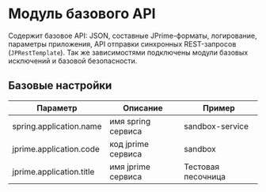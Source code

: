 # Модуль базового API

Содержит базовое API: JSON, составные JPrime-форматы, логирование, параметры приложения, API отправки синхронных
REST-запросов (`JPRestTemplate`). Так же зависимостями подключены модули базовых исключений и базовой безопасности.

## Базовые настройки

| Параметр                 | Описание           | Пример             |
|--------------------------|--------------------|--------------------|
| spring.application.name  | имя spring сервиса | sandbox-service    |
| jprime.application.code  | код jprime сервиса | sandbox            |
| jprime.application.title | имя jprime сервиса | Тестовая песочница |

